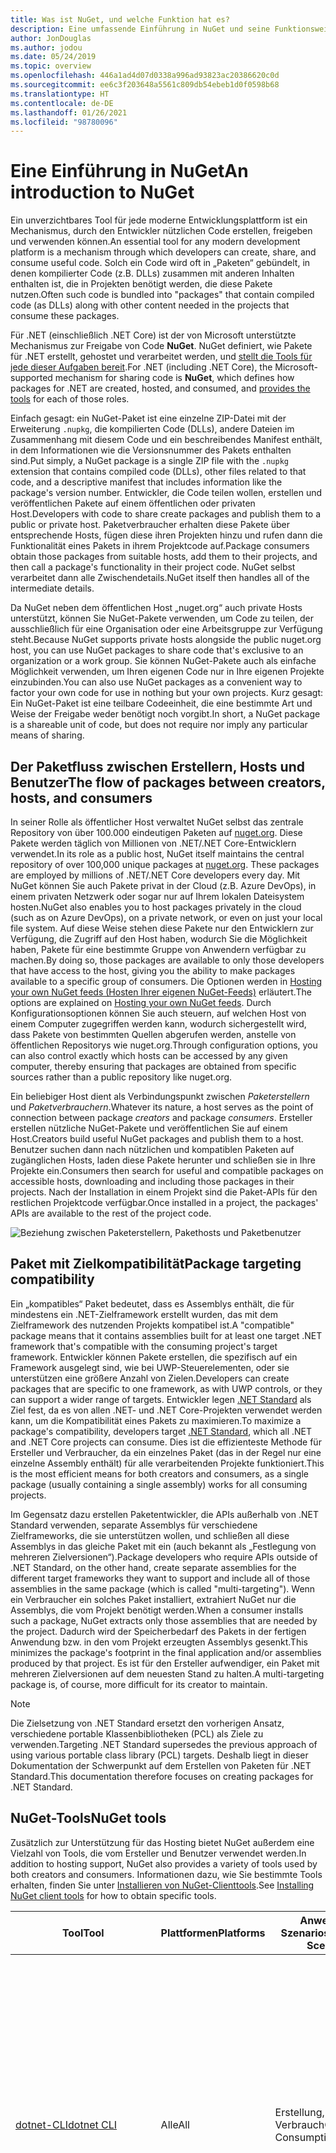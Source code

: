 ```yaml
---
title: Was ist NuGet, und welche Funktion hat es?
description: Eine umfassende Einführung in NuGet und seine Funktionsweise
author: JonDouglas
ms.author: jodou
ms.date: 05/24/2019
ms.topic: overview
ms.openlocfilehash: 446a1ad4d07d0338a996ad93823ac20386620c0d
ms.sourcegitcommit: ee6c3f203648a5561c809db54ebeb1d0f0598b68
ms.translationtype: HT
ms.contentlocale: de-DE
ms.lasthandoff: 01/26/2021
ms.locfileid: "98780096"
---
```

# <a name="an-introduction-to-nuget"></a><span data-ttu-id="8a119-103">Eine Einführung in NuGet</span><span class="sxs-lookup"><span data-stu-id="8a119-103">An introduction to NuGet</span></span>

<span data-ttu-id="8a119-104">Ein unverzichtbares Tool für jede moderne Entwicklungsplattform ist ein Mechanismus, durch den Entwickler nützlichen Code erstellen, freigeben und verwenden können.</span><span class="sxs-lookup"><span data-stu-id="8a119-104">An essential tool for any modern development platform is a mechanism through which developers can create, share, and consume useful code.</span></span> <span data-ttu-id="8a119-105">Solch ein Code wird oft in „Paketen“ gebündelt, in denen kompilierter Code (z.B. DLLs) zusammen mit anderen Inhalten enthalten ist, die in Projekten benötigt werden, die diese Pakete nutzen.</span><span class="sxs-lookup"><span data-stu-id="8a119-105">Often such code is bundled into "packages" that contain compiled code (as DLLs) along with other content needed in the projects that consume these packages.</span></span>

<span data-ttu-id="8a119-106">Für .NET (einschließlich .NET Core) ist der von Microsoft unterstützte Mechanismus zur Freigabe von Code **NuGet**. NuGet definiert, wie Pakete für .NET erstellt, gehostet und verarbeitet werden, und [stellt die Tools für jede dieser Aufgaben bereit](install-nuget-client-tools.md).</span><span class="sxs-lookup"><span data-stu-id="8a119-106">For .NET (including .NET Core), the Microsoft-supported mechanism for sharing code is **NuGet**, which defines how packages for .NET are created, hosted, and consumed, and [provides the tools](install-nuget-client-tools.md) for each of those roles.</span></span>

<span data-ttu-id="8a119-107">Einfach gesagt: ein NuGet-Paket ist eine einzelne ZIP-Datei mit der Erweiterung `.nupkg`, die kompilierten Code (DLLs), andere Dateien im Zusammenhang mit diesem Code und ein beschreibendes Manifest enthält, in dem Informationen wie die Versionsnummer des Pakets enthalten sind.</span><span class="sxs-lookup"><span data-stu-id="8a119-107">Put simply, a NuGet package is a single ZIP file with the `.nupkg` extension that contains compiled code (DLLs), other files related to that code, and a descriptive manifest that includes information like the package's version number.</span></span> <span data-ttu-id="8a119-108">Entwickler, die Code teilen wollen, erstellen und veröffentlichen Pakete auf einem öffentlichen oder privaten Host.</span><span class="sxs-lookup"><span data-stu-id="8a119-108">Developers with code to share create packages and publish them to a public or private host.</span></span> <span data-ttu-id="8a119-109">Paketverbraucher erhalten diese Pakete über entsprechende Hosts, fügen diese ihren Projekten hinzu und rufen dann die Funktionalität eines Pakets in ihrem Projektcode auf.</span><span class="sxs-lookup"><span data-stu-id="8a119-109">Package consumers obtain those packages from suitable hosts, add them to their projects, and then call a package's functionality in their project code.</span></span> <span data-ttu-id="8a119-110">NuGet selbst verarbeitet dann alle Zwischendetails.</span><span class="sxs-lookup"><span data-stu-id="8a119-110">NuGet itself then handles all of the intermediate details.</span></span>

<span data-ttu-id="8a119-111">Da NuGet neben dem öffentlichen Host „nuget.org“ auch private Hosts unterstützt, können Sie NuGet-Pakete verwenden, um Code zu teilen, der ausschließlich für eine Organisation oder eine Arbeitsgruppe zur Verfügung steht.</span><span class="sxs-lookup"><span data-stu-id="8a119-111">Because NuGet supports private hosts alongside the public nuget.org host, you can use NuGet packages to share code that's exclusive to an organization or a work group.</span></span> <span data-ttu-id="8a119-112">Sie können NuGet-Pakete auch als einfache Möglichkeit verwenden, um Ihren eigenen Code nur in Ihre eigenen Projekte einzubinden.</span><span class="sxs-lookup"><span data-stu-id="8a119-112">You can also use NuGet packages as a convenient way to factor your own code for use in nothing but your own projects.</span></span> <span data-ttu-id="8a119-113">Kurz gesagt: Ein NuGet-Paket ist eine teilbare Codeeinheit, die eine bestimmte Art und Weise der Freigabe weder benötigt noch vorgibt.</span><span class="sxs-lookup"><span data-stu-id="8a119-113">In short, a NuGet package is a shareable unit of code, but does not require nor imply any particular means of sharing.</span></span>

## <a name="the-flow-of-packages-between-creators-hosts-and-consumers"></a><span data-ttu-id="8a119-114">Der Paketfluss zwischen Erstellern, Hosts und Benutzer</span><span class="sxs-lookup"><span data-stu-id="8a119-114">The flow of packages between creators, hosts, and consumers</span></span>

<span data-ttu-id="8a119-115">In seiner Rolle als öffentlicher Host verwaltet NuGet selbst das zentrale Repository von über 100.000 eindeutigen Paketen auf [nuget.org](https://www.nuget.org). Diese Pakete werden täglich von Millionen von .NET/.NET Core-Entwicklern verwendet.</span><span class="sxs-lookup"><span data-stu-id="8a119-115">In its role as a public host, NuGet itself maintains the central repository of over 100,000 unique packages at [nuget.org](https://www.nuget.org). These packages are employed by millions of .NET/.NET Core developers every day.</span></span> <span data-ttu-id="8a119-116">Mit NuGet können Sie auch Pakete privat in der Cloud (z.B. Azure DevOps), in einem privaten Netzwerk oder sogar nur auf Ihrem lokalen Dateisystem hosten.</span><span class="sxs-lookup"><span data-stu-id="8a119-116">NuGet also enables you to host packages privately in the cloud (such as on Azure DevOps), on a private network, or even on just your local file system.</span></span> <span data-ttu-id="8a119-117">Auf diese Weise stehen diese Pakete nur den Entwicklern zur Verfügung, die Zugriff auf den Host haben, wodurch Sie die Möglichkeit haben, Pakete für eine bestimmte Gruppe von Anwendern verfügbar zu machen.</span><span class="sxs-lookup"><span data-stu-id="8a119-117">By doing so, those packages are available to only those developers that have access to the host, giving you the ability to make packages available to a specific group of consumers.</span></span> <span data-ttu-id="8a119-118">Die Optionen werden in [Hosting your own NuGet feeds (Hosten Ihrer eigenen NuGet-Feeds)](hosting-packages/overview.md) erläutert.</span><span class="sxs-lookup"><span data-stu-id="8a119-118">The options are explained on [Hosting your own NuGet feeds](hosting-packages/overview.md).</span></span> <span data-ttu-id="8a119-119">Durch Konfigurationsoptionen können Sie auch steuern, auf welchen Host von einem Computer zugegriffen werden kann, wodurch sichergestellt wird, dass Pakete von bestimmten Quellen abgerufen werden, anstelle von öffentlichen Repositorys wie nuget.org.</span><span class="sxs-lookup"><span data-stu-id="8a119-119">Through configuration options, you can also control exactly which hosts can be accessed by any given computer, thereby ensuring that packages are obtained from specific sources rather than a public repository like nuget.org.</span></span>

<span data-ttu-id="8a119-120">Ein beliebiger Host dient als Verbindungspunkt zwischen *Paketerstellern* und *Paketverbrauchern*.</span><span class="sxs-lookup"><span data-stu-id="8a119-120">Whatever its nature, a host serves as the point of connection between package *creators* and package *consumers*.</span></span> <span data-ttu-id="8a119-121">Ersteller erstellen nützliche NuGet-Pakete und veröffentlichen Sie auf einem Host.</span><span class="sxs-lookup"><span data-stu-id="8a119-121">Creators build useful NuGet packages and publish them to a host.</span></span> <span data-ttu-id="8a119-122">Benutzer suchen dann nach nützlichen und kompatiblen Paketen auf zugänglichen Hosts, laden diese Pakete herunter und schließen sie in Ihre Projekte ein.</span><span class="sxs-lookup"><span data-stu-id="8a119-122">Consumers then search for useful and compatible packages on accessible hosts, downloading and including those packages in their projects.</span></span> <span data-ttu-id="8a119-123">Nach der Installation in einem Projekt sind die Paket-APIs für den restlichen Projektcode verfügbar.</span><span class="sxs-lookup"><span data-stu-id="8a119-123">Once installed in a project, the packages' APIs are available to the rest of the project code.</span></span>

![Beziehung zwischen Paketerstellern, Pakethosts und Paketbenutzer](media/nuget-roles.png)

## <a name="package-targeting-compatibility"></a><span data-ttu-id="8a119-125">Paket mit Zielkompatibilität</span><span class="sxs-lookup"><span data-stu-id="8a119-125">Package targeting compatibility</span></span>

<span data-ttu-id="8a119-126">Ein „kompatibles“ Paket bedeutet, dass es Assemblys enthält, die für mindestens ein .NET-Zielframework erstellt wurden, das mit dem Zielframework des nutzenden Projekts kompatibel ist.</span><span class="sxs-lookup"><span data-stu-id="8a119-126">A "compatible" package means that it contains assemblies built for at least one target .NET framework that's compatible with the consuming project's target framework.</span></span> <span data-ttu-id="8a119-127">Entwickler können Pakete erstellen, die spezifisch auf ein Framework ausgelegt sind, wie bei UWP-Steuerelementen, oder sie unterstützen eine größere Anzahl von Zielen.</span><span class="sxs-lookup"><span data-stu-id="8a119-127">Developers can create packages that are specific to one framework, as with UWP controls, or they can support a wider range of targets.</span></span> <span data-ttu-id="8a119-128">Entwickler legen [.NET Standard](/dotnet/standard/net-standard) als Ziel fest, da es von allen .NET- und .NET Core-Projekten verwendet werden kann, um die Kompatibilität eines Pakets zu maximieren.</span><span class="sxs-lookup"><span data-stu-id="8a119-128">To maximize a package's compatibility, developers target [.NET Standard](/dotnet/standard/net-standard), which all .NET and .NET Core projects can consume.</span></span> <span data-ttu-id="8a119-129">Dies ist die effizienteste Methode für Ersteller und Verbraucher, da ein einzelnes Paket (das in der Regel nur eine einzelne Assembly enthält) für alle verarbeitenden Projekte funktioniert.</span><span class="sxs-lookup"><span data-stu-id="8a119-129">This is the most efficient means for both creators and consumers, as a single package (usually containing a single assembly) works for all consuming projects.</span></span>

<span data-ttu-id="8a119-130">Im Gegensatz dazu erstellen Paketentwickler, die APIs außerhalb von .NET Standard verwenden, separate Assemblys für verschiedene Zielframeworks, die sie unterstützen wollen, und schließen all diese Assemblys in das gleiche Paket mit ein (auch bekannt als „Festlegung von mehreren Zielversionen“).</span><span class="sxs-lookup"><span data-stu-id="8a119-130">Package developers who require APIs outside of .NET Standard, on the other hand, create separate assemblies for the different target frameworks they want to support and include all of those assemblies in the same package (which is called "multi-targeting").</span></span> <span data-ttu-id="8a119-131">Wenn ein Verbraucher ein solches Paket installiert, extrahiert NuGet nur die Assemblys, die vom Projekt benötigt werden.</span><span class="sxs-lookup"><span data-stu-id="8a119-131">When a consumer installs such a package, NuGet extracts only those assemblies that are needed by the project.</span></span> <span data-ttu-id="8a119-132">Dadurch wird der Speicherbedarf des Pakets in der fertigen Anwendung bzw. in den vom Projekt erzeugten Assemblys gesenkt.</span><span class="sxs-lookup"><span data-stu-id="8a119-132">This minimizes the package's footprint in the final application and/or assemblies produced by that project.</span></span> <span data-ttu-id="8a119-133">Es ist für den Ersteller aufwendiger, ein Paket mit mehreren Zielversionen auf dem neuesten Stand zu halten.</span><span class="sxs-lookup"><span data-stu-id="8a119-133">A multi-targeting package is, of course, more difficult for its creator to maintain.</span></span>

> [!Note]
> <span data-ttu-id="8a119-134">Die Zielsetzung von .NET Standard ersetzt den vorherigen Ansatz, verschiedene portable Klassenbibliotheken (PCL) als Ziele zu verwenden.</span><span class="sxs-lookup"><span data-stu-id="8a119-134">Targeting .NET Standard supersedes the previous approach of using various portable class library (PCL) targets.</span></span> <span data-ttu-id="8a119-135">Deshalb liegt in dieser Dokumentation der Schwerpunkt auf dem Erstellen von Paketen für .NET Standard.</span><span class="sxs-lookup"><span data-stu-id="8a119-135">This documentation therefore focuses on creating packages for .NET Standard.</span></span>

## <a name="nuget-tools"></a><span data-ttu-id="8a119-136">NuGet-Tools</span><span class="sxs-lookup"><span data-stu-id="8a119-136">NuGet tools</span></span>

<span data-ttu-id="8a119-137">Zusätzlich zur Unterstützung für das Hosting bietet NuGet außerdem eine Vielzahl von Tools, die vom Ersteller und Benutzer verwendet werden.</span><span class="sxs-lookup"><span data-stu-id="8a119-137">In addition to hosting support, NuGet also provides a variety of tools used by both creators and consumers.</span></span> <span data-ttu-id="8a119-138">Informationen dazu, wie Sie bestimmte Tools erhalten, finden Sie unter [Installieren von NuGet-Clienttools](install-nuget-client-tools.md).</span><span class="sxs-lookup"><span data-stu-id="8a119-138">See [Installing NuGet client tools](install-nuget-client-tools.md) for how to obtain specific tools.</span></span>

| <span data-ttu-id="8a119-139">Tool</span><span class="sxs-lookup"><span data-stu-id="8a119-139">Tool</span></span> | <span data-ttu-id="8a119-140">Plattformen</span><span class="sxs-lookup"><span data-stu-id="8a119-140">Platforms</span></span> | <span data-ttu-id="8a119-141">Anwendbare Szenarios</span><span class="sxs-lookup"><span data-stu-id="8a119-141">Applicable Scenarios</span></span> | <span data-ttu-id="8a119-142">Beschreibung</span><span class="sxs-lookup"><span data-stu-id="8a119-142">Description</span></span> |
| --- | --- | --- | --- |
| [<span data-ttu-id="8a119-143">dotnet-CLI</span><span class="sxs-lookup"><span data-stu-id="8a119-143">dotnet CLI</span></span>](consume-packages/install-use-packages-dotnet-cli.md) | <span data-ttu-id="8a119-144">Alle</span><span class="sxs-lookup"><span data-stu-id="8a119-144">All</span></span> | <span data-ttu-id="8a119-145">Erstellung, Verbrauch</span><span class="sxs-lookup"><span data-stu-id="8a119-145">Creation, Consumption</span></span> | <span data-ttu-id="8a119-146">CLI-Tool für .NET Core- und .NET Standard-Bibliotheken und für Projekte im SDK-Stil für .NET Framework (Informationen finden Sie unter [SDK-Attribut](/dotnet/core/tools/csproj#additions)).</span><span class="sxs-lookup"><span data-stu-id="8a119-146">CLI tool for .NET Core and .NET Standard libraries, and for SDK-style projects that target .NET Framework (see [SDK attribute](/dotnet/core/tools/csproj#additions)).</span></span> <span data-ttu-id="8a119-147">Stellt bestimmte NuGet-CLI-Funktionen direkt in der .NET Core-Toolkette bereit.</span><span class="sxs-lookup"><span data-stu-id="8a119-147">Provides certain NuGet CLI capabilities directly within the .NET Core tool chain.</span></span> <span data-ttu-id="8a119-148">Ähnlich wie `nuget.exe`-CLI interagiert die dotnet-CLI nicht mit Visual Studio-Projekten.</span><span class="sxs-lookup"><span data-stu-id="8a119-148">As with the `nuget.exe` CLI, the dotnet CLI does not interact with Visual Studio projects.</span></span> |
| [<span data-ttu-id="8a119-149">nuget.exe-CLI</span><span class="sxs-lookup"><span data-stu-id="8a119-149">nuget.exe CLI</span></span>](consume-packages/install-use-packages-nuget-cli.md) | <span data-ttu-id="8a119-150">Alle</span><span class="sxs-lookup"><span data-stu-id="8a119-150">All</span></span> | <span data-ttu-id="8a119-151">Erstellung, Verbrauch</span><span class="sxs-lookup"><span data-stu-id="8a119-151">Creation, Consumption</span></span> | <span data-ttu-id="8a119-152">CLI-Tool für .NET Framework-Bibliotheken und Nicht-SDK-Projekte, die auf .NET Standard-Bibliotheken abzielen.</span><span class="sxs-lookup"><span data-stu-id="8a119-152">CLI tool for .NET Framework libraries and non-SDK-style projects that target .NET Standard libraries.</span></span> <span data-ttu-id="8a119-153">Bietet alle NuGet-Funktionen, mit einigen Befehlen, die speziell für Paketersteller bestimmt sind, anderen Befehlen, die nur für Benutzer, und wieder anderen, die für beide bestimmt sind.</span><span class="sxs-lookup"><span data-stu-id="8a119-153">Provides all NuGet capabilities, with some commands applying specifically to package creators, some applying only to consumers, and others applying to both.</span></span> <span data-ttu-id="8a119-154">Beispielsweise verwenden Paketersteller den Befehl `nuget pack` zum Erstellen eines Pakets aus verschiedenen Assemblys und zugehörigen Dateien, Paketverbraucher verwenden `nuget install`, um Pakete in einen Projektordner einzubinden, und alle verwenden `nuget config`, um NuGet-Konfigurationsvariablen festzulegen.</span><span class="sxs-lookup"><span data-stu-id="8a119-154">For example, package creators use the `nuget pack` command to create a package from various assemblies and related files, package consumers use `nuget install` to include packages in a project folder, and everyone uses `nuget config` to set NuGet configuration variables.</span></span> <span data-ttu-id="8a119-155">Als ein plattformunabhängiges Tool interagiert die NuGet-CLI nicht mit Visual Studio-Projekten.</span><span class="sxs-lookup"><span data-stu-id="8a119-155">As a platform-agnostic tool, the NuGet CLI does not interact with Visual Studio projects.</span></span> |
| [<span data-ttu-id="8a119-156">Paket-Manager-Konsole</span><span class="sxs-lookup"><span data-stu-id="8a119-156">Package Manager Console</span></span>](consume-packages/install-use-packages-powershell.md) | <span data-ttu-id="8a119-157">Visual Studio unter Windows</span><span class="sxs-lookup"><span data-stu-id="8a119-157">Visual Studio on Windows</span></span> | <span data-ttu-id="8a119-158">Verbrauch</span><span class="sxs-lookup"><span data-stu-id="8a119-158">Consumption</span></span> | <span data-ttu-id="8a119-159">Stellt [PowerShell-Befehle](reference/Powershell-Reference.md) zum Installieren und Verwalten von Paketen in Visual Studio-Projekten bereit.</span><span class="sxs-lookup"><span data-stu-id="8a119-159">Provides [PowerShell commands](reference/Powershell-Reference.md) for installing and managing packages in Visual Studio projects.</span></span> |
| [<span data-ttu-id="8a119-160">Benutzeroberfläche des Paket-Managers</span><span class="sxs-lookup"><span data-stu-id="8a119-160">Package Manager UI</span></span>](consume-packages/install-use-packages-visual-studio.md) | <span data-ttu-id="8a119-161">Visual Studio unter Windows</span><span class="sxs-lookup"><span data-stu-id="8a119-161">Visual Studio on Windows</span></span> | <span data-ttu-id="8a119-162">Verbrauch</span><span class="sxs-lookup"><span data-stu-id="8a119-162">Consumption</span></span> | <span data-ttu-id="8a119-163">Stellt eine einfache zu bedienende Benutzeroberfläche zum Installieren und Verwalten von Paketen in Visual Studio-Projekten bereit.</span><span class="sxs-lookup"><span data-stu-id="8a119-163">Provides an easy-to-use UI for installing and managing packages in Visual Studio projects.</span></span> |
| [<span data-ttu-id="8a119-164">Manage NuGet UI (Verwalten der NuGet-Benutzeroberfläche)</span><span class="sxs-lookup"><span data-stu-id="8a119-164">Manage NuGet UI</span></span>](/visualstudio/mac/nuget-walkthrough) | <span data-ttu-id="8a119-165">Visual Studio für Mac</span><span class="sxs-lookup"><span data-stu-id="8a119-165">Visual Studio for Mac</span></span> | <span data-ttu-id="8a119-166">Verbrauch</span><span class="sxs-lookup"><span data-stu-id="8a119-166">Consumption</span></span> | <span data-ttu-id="8a119-167">Stellt eine einfache zu bedienende Benutzeroberfläche zum Installieren und Verwalten von Paketen in Projekten von Visual Studio für Mac bereit.</span><span class="sxs-lookup"><span data-stu-id="8a119-167">Provide an easy-to-use UI for installing and managing packages in Visual Studio for Mac projects.</span></span> |
| [<span data-ttu-id="8a119-168">MSBuild</span><span class="sxs-lookup"><span data-stu-id="8a119-168">MSBuild</span></span>](reference/msbuild-targets.md) | <span data-ttu-id="8a119-169">Windows</span><span class="sxs-lookup"><span data-stu-id="8a119-169">Windows</span></span> | <span data-ttu-id="8a119-170">Erstellung, Verbrauch</span><span class="sxs-lookup"><span data-stu-id="8a119-170">Creation, Consumption</span></span> | <span data-ttu-id="8a119-171">Bietet die Möglichkeit zum Erstellen und Wiederherstellen von Paketen, die in einem Projekt direkt über die MSBuild-Toolkette verwendet werden.</span><span class="sxs-lookup"><span data-stu-id="8a119-171">Provides the ability to create packages and restore packages used in a project directly through the MSBuild tool chain.</span></span> |

<span data-ttu-id="8a119-172">Wie Sie sehen können, sind die NuGet-Tools, mit denen Sie arbeiten, stark davon abhängig, ob Sie Pakete erstellen, verwenden oder veröffentlichen und mit welcher Plattform Sie arbeiten.</span><span class="sxs-lookup"><span data-stu-id="8a119-172">As you can see, the NuGet tools you work with depend greatly on whether you're creating, consuming, or publishing packages, and the platform on which you're working.</span></span> <span data-ttu-id="8a119-173">Paketersteller sind in der Regel auch Benutzer, da sie auf Funktionalität aufbauen, die in anderen NuGet-Paketen vorhanden ist.</span><span class="sxs-lookup"><span data-stu-id="8a119-173">Package creators are typically also consumers, as they build on top of functionality that exists in other NuGet packages.</span></span> <span data-ttu-id="8a119-174">Und diese Pakete können natürlich wiederum von anderen abhängen.</span><span class="sxs-lookup"><span data-stu-id="8a119-174">And those packages, of course, may in turn depend on still others.</span></span>

<span data-ttu-id="8a119-175">Weitere Informationen finden Sie unter den Artikeln [Workflow für die Paketerstellung](create-packages/Overview-and-Workflow.md) und [Workflow für die Nutzung von Paketen](consume-packages/Overview-and-Workflow.md).</span><span class="sxs-lookup"><span data-stu-id="8a119-175">For more information, start with the [Package creation workflow](create-packages/Overview-and-Workflow.md) and [Package consumption workflow](consume-packages/Overview-and-Workflow.md) articles.</span></span>

## <a name="managing-dependencies"></a><span data-ttu-id="8a119-176">Verwalten von Abhängigkeiten</span><span class="sxs-lookup"><span data-stu-id="8a119-176">Managing dependencies</span></span>

<span data-ttu-id="8a119-177">Die Fähigkeit, einfach auf der Arbeit anderer aufbauen zu können, ist eines der stärksten Features eines Paketverwaltungssystems.</span><span class="sxs-lookup"><span data-stu-id="8a119-177">The ability to easily build on the work of others is one of most powerful features of a package management system.</span></span> <span data-ttu-id="8a119-178">Dementsprechend ist eine der wichtigsten Aufgaben von NuGet das Verwalten der Abhängigkeitsstruktur bzw. des „Diagramms“ für ein Projekt.</span><span class="sxs-lookup"><span data-stu-id="8a119-178">Accordingly, much of what NuGet does is managing that dependency tree or "graph" on behalf of a project.</span></span> <span data-ttu-id="8a119-179">Einfach ausgedrückt müssen Sie sich nur mit jenen Paketen selbst befassen, die Sie direkt in einem Projekt verwenden.</span><span class="sxs-lookup"><span data-stu-id="8a119-179">Simply said, you need only concern yourself with those packages that you're directly using in a project.</span></span> <span data-ttu-id="8a119-180">Wenn irgendeines dieser Pakete selbst andere Pakete verwendet (die wiederum weitere Pakete verwenden können), übernimmt NuGet alle der früheren Abhängigkeiten.</span><span class="sxs-lookup"><span data-stu-id="8a119-180">If any of those packages themselves consume other packages (which can, in turn, consume still others), NuGet takes care of all those down-level dependencies.</span></span>

<span data-ttu-id="8a119-181">Die folgende Abbildung zeigt ein Projekt, das von fünf Paketen abhängig ist, die wiederum von einer Reihe anderer abhängen.</span><span class="sxs-lookup"><span data-stu-id="8a119-181">The following image shows a project that depends on five packages, which in turn depend on a number of others.</span></span>

![Ein Beispiel für ein NuGet-Abhängigkeitsdiagramm für ein .NET-Projekt](media/dependency-graph.png)

<span data-ttu-id="8a119-183">Beachten Sie, dass einige Pakete mehrmals im Abhängigkeitsdiagramm angezeigt werden.</span><span class="sxs-lookup"><span data-stu-id="8a119-183">Notice that some packages appear multiple times in the dependency graph.</span></span> <span data-ttu-id="8a119-184">Beispielsweise gibt es drei verschiedene Benutzer des Pakets B, und jeder Benutzer könnte auch eine andere Version für das Paket (nicht gezeigt) angeben.</span><span class="sxs-lookup"><span data-stu-id="8a119-184">For example, there are three different consumers of package B, and each consumer might also specify a different version for that package (not shown).</span></span> <span data-ttu-id="8a119-185">Dieser Fall tritt häufig auf, insbesondere bei häufig verwendeten Paketen.</span><span class="sxs-lookup"><span data-stu-id="8a119-185">This is a common occurrence, especially for widely-used packages.</span></span> <span data-ttu-id="8a119-186">NuGet übernimmt alle schwierigen Aufgaben, um genau zu bestimmen, welche Version des Pakets B alle Benutzer zufriedenstellt.</span><span class="sxs-lookup"><span data-stu-id="8a119-186">NuGet fortunately does all the hard work to determine exactly which version of package B satisfies all consumers.</span></span> <span data-ttu-id="8a119-187">NuGet führt dies dann für alle anderen Pakete durch, unabhängig davon, wie ausführlich das Abhängigkeitsdiagramm wird.</span><span class="sxs-lookup"><span data-stu-id="8a119-187">NuGet then does the same for all other packages, no matter how deep the dependency graph.</span></span>

<span data-ttu-id="8a119-188">Weitere Details wie NuGet diesen Dienst ausführt finden Sie unter [Dependency resolution (Abhängigkeitsauflösung)](concepts/dependency-resolution.md).</span><span class="sxs-lookup"><span data-stu-id="8a119-188">For more details on how NuGet performs this service, see [Dependency resolution](concepts/dependency-resolution.md).</span></span>

## <a name="tracking-references-and-restoring-packages"></a><span data-ttu-id="8a119-189">Nachverfolgungsverweise und Wiederherstellen von Paketen</span><span class="sxs-lookup"><span data-stu-id="8a119-189">Tracking references and restoring packages</span></span>

<span data-ttu-id="8a119-190">Da Projekte zwischen Entwicklercomputern, Repositorys für die Quellcodeverwaltung, Buildservern usw. problemlos verschoben werden können, ist es höchst unpraktisch, dass binäre Assemblys von NuGet-Paketen direkt an ein Projekt gebunden bleiben.</span><span class="sxs-lookup"><span data-stu-id="8a119-190">Because projects can easily move between developer computers, source control repositories, build servers, and so forth, it's highly impractical to keep the binary assemblies of NuGet packages directly bound to a project.</span></span> <span data-ttu-id="8a119-191">Wäre das der Fall, wäre jede Kopie des Projekts unnötigerweise vergrößert (und deshalb eine Verschwendung von Speicherplatz in Repositorys zur Quellcodeverwaltung).</span><span class="sxs-lookup"><span data-stu-id="8a119-191">Doing so would make each copy of the project unnecessarily bloated (and thereby waste space in source control repositories).</span></span> <span data-ttu-id="8a119-192">Es wäre auch schwer, Binärdateien von Paketen auf neuere Versionen zu aktualisieren, da Updates auf alle Kopien des Projekts angewendet werden müssten.</span><span class="sxs-lookup"><span data-stu-id="8a119-192">It would also make it very difficult to update package binaries to newer versions as updates would have to be applied across all copies of the project.</span></span>

<span data-ttu-id="8a119-193">Stattdessen verwaltet NuGet eine einfach Verweisliste der Pakete von denen ein Projekt abhängig ist, einschließlich der Abhängigkeiten der obersten und untersten Ebenen.</span><span class="sxs-lookup"><span data-stu-id="8a119-193">NuGet instead maintains a simple reference list of the packages upon which a project depends, including both top-level and down-level dependencies.</span></span> <span data-ttu-id="8a119-194">D.h. wenn Sie ein Paket in ein Projekt von einem Host aus installieren, zeichnet NuGet die Paket-ID und Versionsnummer in der Verweisliste auf.</span><span class="sxs-lookup"><span data-stu-id="8a119-194">That is, whenever you install a package from some host into a project, NuGet records the package identifier and version number in the reference list.</span></span> <span data-ttu-id="8a119-195">(Wenn ein Paket deinstalliert wird, wird dieses natürlich aus der Liste entfernt.) NuGet bietet dann eine Möglichkeit, auf Anfrage alle Pakete, auf die verwiesen wird, wiederherzustellen, wie im Artikel [Wiederherstellen von Paketen](consume-packages/package-restore.md) beschrieben wird.</span><span class="sxs-lookup"><span data-stu-id="8a119-195">(Uninstalling a package, of course, removes it from the list.) NuGet then provides a means to restore all referenced packages upon request, as described on [Package restore](consume-packages/package-restore.md).</span></span>

![Eine NuGet-Verweisliste wird bei Paketinstallation erstellt und kann zum Wiederherstellen von Paketen an einem anderen Ort verwendet werden.](media/nuget-restore.png)

<span data-ttu-id="8a119-197">Mit der Verweisliste kann NuGet anschließend alle Pakete zu einem späteren Zeitpunkt neu installieren &mdash; also *wiederherstellen*&mdash; die von öffentlichen und bzw. oder privaten Hosts stammen.</span><span class="sxs-lookup"><span data-stu-id="8a119-197">With only the reference list, NuGet can then reinstall&mdash;that is, *restore*&mdash;all of those packages from public and/or private hosts at any later time.</span></span> <span data-ttu-id="8a119-198">Wenn Sie ein Projekt auf die Quellcodeverwaltung committen oder auf andere Weise freigeben, muss nur die Verweisliste enthalten sein. Es müssen keine Paketbinärdateien eingeschlossen werden (Näheres finden Sie unter [Pakete und Quellcodeverwaltung](consume-packages/packages-and-source-control.md)).</span><span class="sxs-lookup"><span data-stu-id="8a119-198">When committing a project to source control, or sharing it in some other way, you include only the reference list and exclude any package binaries (see [Packages and source control](consume-packages/packages-and-source-control.md).)</span></span>

<span data-ttu-id="8a119-199">Der Computer, der ein Projekt, z.B. einen Buildserver, erhält, der eine Kopie des Projekts als Teil eines automatisierten Bereitstellungssystems empfängt, fordert NuGet einfach auf, Abhängigkeiten wiederherzustellen, wenn sie benötigt werden.</span><span class="sxs-lookup"><span data-stu-id="8a119-199">The computer that receives a project, such as a build server obtaining a copy of the project as part of an automated deployment system, simply asks NuGet to restore dependencies whenever they're needed.</span></span> <span data-ttu-id="8a119-200">Buildsysteme, wie Azure DevOps, stellen „NuGet restore“-Schritte für exakt diesen Zweck bereit.</span><span class="sxs-lookup"><span data-stu-id="8a119-200">Build systems like Azure DevOps provide "NuGet restore" steps for this exact purpose.</span></span> <span data-ttu-id="8a119-201">Auf ähnliche Weise können Entwickler einen Befehl wie `nuget restore` (NuGet-CLI), `dotnet restore` (dotnet-CLI) oder `Install-Package` (Paket-Manager-Konsole) aufrufen, wenn sie eine Kopie eines Projekts erhalten (z.B. beim Kopieren eines Repositorys), um alle benötigten Pakete zu erhalten.</span><span class="sxs-lookup"><span data-stu-id="8a119-201">Similarly, when developers obtain a copy of a project (as when cloning a repository), they can invoke command like `nuget restore` (NuGet CLI), `dotnet restore` (dotnet CLI), or `Install-Package` (Package Manager Console) to obtain all the necessary packages.</span></span> <span data-ttu-id="8a119-202">Visual Studio seinerseits stellt Pakete beim Erstellen eines Projekts automatisch wieder her (vorausgesetzt, die automatische Wiederherstellung ist aktiviert, wie unter [Paketwiederherstellung](consume-packages/package-restore.md) beschrieben).</span><span class="sxs-lookup"><span data-stu-id="8a119-202">Visual Studio, for its part, automatically restores packages when building a project (provided that automatic restore is enabled, as described on [Package restore](consume-packages/package-restore.md)).</span></span>

<span data-ttu-id="8a119-203">Die primäre Rolle von NuGet bei Entwicklern liegt dann klar im Verwalten der Verweisliste für Ihr Projekt und im Bereitstellen der Möglichkeiten, um diese referenzierten Pakete effizient wiederherzustellen (und zu aktualisieren).</span><span class="sxs-lookup"><span data-stu-id="8a119-203">Clearly, then, NuGet's primary role where developers are concerned is maintaining that reference list on behalf of your project and providing the means to efficiently restore (and update) those referenced packages.</span></span> <span data-ttu-id="8a119-204">Die Liste wird in einem von zwei *Paketverwaltungsformaten* verwaltet:</span><span class="sxs-lookup"><span data-stu-id="8a119-204">This list is maintained in one of two *package management formats*, as they're called:</span></span>

- <span data-ttu-id="8a119-205">[PackageReference](consume-packages/package-references-in-project-files.md) (bzw. „Packen von Verweisen in Projektdateien“) | *(NuGet 4.0 und höher)* verwaltet eine Liste der Abhängigkeiten der obersten Ebene eines Projekts direkt in der Projektdatei, damit keine separate Datei benötigt wird.</span><span class="sxs-lookup"><span data-stu-id="8a119-205">[PackageReference](consume-packages/package-references-in-project-files.md) (or "package references in project files") | *(NuGet 4.0+)* Maintains a list of a project's top-level dependencies directly within the project file, so no separate file is needed.</span></span> <span data-ttu-id="8a119-206">Eine zugehörige Datei, `obj/project.assets.json`, wird dynamisch generiert, um das gesamte Abhängigkeitsdiagramm der von einem Projekt verwendeten Pakete zusammen mit allen untergeordneten Abhängigkeiten zu verwalten.</span><span class="sxs-lookup"><span data-stu-id="8a119-206">An associated file, `obj/project.assets.json`, is dynamically generated to manage the overall dependency graph of the packages that a project uses along with all down-level dependencies.</span></span> <span data-ttu-id="8a119-207">PackageReference wird immer von .NET Core-Projekten verwendet.</span><span class="sxs-lookup"><span data-stu-id="8a119-207">PackageReference is always used by .NET Core projects.</span></span>

- <span data-ttu-id="8a119-208">[`packages.config`](reference/packages-config.md): *(NuGet 1.0 und höher)* Eine XML-Datei, die eine flache Liste aller Abhängigkeiten im Projekt, einschließlich der Abhängigkeiten von anderen installierten Paketen, verwaltet.</span><span class="sxs-lookup"><span data-stu-id="8a119-208">[`packages.config`](reference/packages-config.md): *(NuGet 1.0+)* An XML file that maintains a flat list of all dependencies in the project, including the dependencies of other installed packages.</span></span> <span data-ttu-id="8a119-209">Installierte oder wiederhergestellte Pakete werden in einem `packages`-Ordner gespeichert.</span><span class="sxs-lookup"><span data-stu-id="8a119-209">Installed or restored packages are stored in a `packages` folder.</span></span>

<span data-ttu-id="8a119-210">Welches Paketverwaltungsformat in einen Projekt verwendet wird, hängt vom Projekttyp und der verfügbaren Version von NuGet (und bzw. oder Visual Studio) ab.</span><span class="sxs-lookup"><span data-stu-id="8a119-210">Which package management format is employed in any given project depends on the project type, and the available version of NuGet (and/or Visual Studio).</span></span> <span data-ttu-id="8a119-211">Suchen Sie nach `packages.config` im Projektstamm, nachdem Sie das erste Paket installiert haben, um zu überprüfen, welches Format verwendet wird.</span><span class="sxs-lookup"><span data-stu-id="8a119-211">To check what format is being used, simply look for `packages.config` in the project root after installing your first package.</span></span> <span data-ttu-id="8a119-212">Wenn die Datei nicht angezeigt wird, suchen Sie direkt in der Projektdatei nach einem \<PackageReference\>-Element.</span><span class="sxs-lookup"><span data-stu-id="8a119-212">If you don't have that file, look in the project file directly for a \<PackageReference\> element.</span></span>

<span data-ttu-id="8a119-213">Wenn Sie die Wahl haben, wird die Verwendung von PackageReference empfohlen.</span><span class="sxs-lookup"><span data-stu-id="8a119-213">When you have a choice, we recommend using PackageReference.</span></span> <span data-ttu-id="8a119-214">`packages.config` wird zu Legacyzwecken beibehalten und befindet sich nicht mehr in der aktiven Entwicklung.</span><span class="sxs-lookup"><span data-stu-id="8a119-214">`packages.config` is maintained for legacy purposes and is no longer under active development.</span></span>

> [!Tip]
> <span data-ttu-id="8a119-215">Verschiedene `nuget.exe`-CLI-Befehle, wie `nuget install`, fügen das Paket nicht automatisch zur Verweisliste hinzu.</span><span class="sxs-lookup"><span data-stu-id="8a119-215">Various `nuget.exe` CLI commands, like `nuget install`, do not automatically add the package to the reference list.</span></span> <span data-ttu-id="8a119-216">Die Liste wird bei der Installation eines Pakets mit dem Visual Studio-Paket-Manager (Benutzeroberfläche oder Konsole) und mit der `dotnet.exe`-CLI aktualisiert.</span><span class="sxs-lookup"><span data-stu-id="8a119-216">The list is updated when installing a package with the Visual Studio Package Manager (UI or Console), and with `dotnet.exe` CLI.</span></span>

## <a name="what-else-does-nuget-do"></a><span data-ttu-id="8a119-217">Was macht NuGet außerdem?</span><span class="sxs-lookup"><span data-stu-id="8a119-217">What else does NuGet do?</span></span>

<span data-ttu-id="8a119-218">Bisher haben Sie folgende Eigenschaften von NuGet kennengelernt:</span><span class="sxs-lookup"><span data-stu-id="8a119-218">So far you've learned the following characteristics of NuGet:</span></span>

- <span data-ttu-id="8a119-219">NuGet stellt das zentrale nuget.org-Repository mit Unterstützung von privatem Hosting bereit.</span><span class="sxs-lookup"><span data-stu-id="8a119-219">NuGet provides the central nuget.org repository with support for private hosting.</span></span>
- <span data-ttu-id="8a119-220">NuGet stellt die Tools zur Verfügung, die Entwickler benötigen, um Pakete zu erstellen, zu veröffentlichen und zu nutzen.</span><span class="sxs-lookup"><span data-stu-id="8a119-220">NuGet provides the tools developers need for creating, publishing, and consuming packages.</span></span>
- <span data-ttu-id="8a119-221">Besonders wichtig ist: NuGet verwaltet eine Verweisliste der Pakete, die in einem Projekt verwendet werden und verfügt über die Möglichkeit zum Wiederherstellen und Aktualisieren dieser Pakete aus dieser Liste.</span><span class="sxs-lookup"><span data-stu-id="8a119-221">Most importantly, NuGet maintains a reference list of packages used in a project and the ability to restore and update those packages from that list.</span></span>

<span data-ttu-id="8a119-222">Damit diese Prozesse effizient arbeiten, führt NuGet einige Optimierungen im Hintergrund durch.</span><span class="sxs-lookup"><span data-stu-id="8a119-222">To make these processes work efficiently, NuGet does some behind-the-scenes optimizations.</span></span> <span data-ttu-id="8a119-223">Insbesondere verwaltet NuGet einen Paketcache und einen globalen Paketordner, um die Installation und Neuinstallation zu beschleunigen.</span><span class="sxs-lookup"><span data-stu-id="8a119-223">Most notably, NuGet manages a package cache and a global packages folder to shortcut installation and reinstallation.</span></span> <span data-ttu-id="8a119-224">Der Cache verhindert das Herunterladen eines Pakets, das bereits auf dem Rechner installiert ist.</span><span class="sxs-lookup"><span data-stu-id="8a119-224">The cache avoids downloading a package that's already been installed on the machine.</span></span> <span data-ttu-id="8a119-225">Der globale Paketordner ermöglicht es mehreren Projekten, das gleiche installierte Paket gemeinsam zu nutzen, wodurch insgesamt der Speicherbedarf von NuGet auf dem Computer verringert wird.</span><span class="sxs-lookup"><span data-stu-id="8a119-225">The global packages folder allows multiple projects to share the same installed package, thereby reducing NuGet's overall footprint on the computer.</span></span> <span data-ttu-id="8a119-226">Der Cache und der globale Paketordner sind sehr hilfreich, wenn Sie häufig eine größere Anzahl von Paketen wiederherstellen, wie z.B. auf einem Buildserver.</span><span class="sxs-lookup"><span data-stu-id="8a119-226">The cache and global packages folder are also very helpful when you're frequently restoring a larger number of packages, as on a build server.</span></span> <span data-ttu-id="8a119-227">Weitere Informationen zu diesen Mechanismen finden Sie unter [Verwalten der globalen Paketordner und Cacheordner](consume-packages/managing-the-global-packages-and-cache-folders.md).</span><span class="sxs-lookup"><span data-stu-id="8a119-227">For more details on these mechanisms, see [Managing the global packages and cache folders](consume-packages/managing-the-global-packages-and-cache-folders.md).</span></span>

<span data-ttu-id="8a119-228">Innerhalb eines individuellen Projekts verwaltet NuGet den gesamten Abhängigkeitsdiagramm, was die Auflösung mehrerer Verweise auf verschiedene Versionen des selben Pakets enthält.</span><span class="sxs-lookup"><span data-stu-id="8a119-228">Within an individual project, NuGet manages the overall dependency graph, which again includes resolving multiple references to different versions of the same package.</span></span> <span data-ttu-id="8a119-229">Es ist üblich, dass ein Projekt eine Abhängigkeit von ein oder mehreren Paketen annimmt, die über die gleichen Abhängigkeiten verfügen.</span><span class="sxs-lookup"><span data-stu-id="8a119-229">It's quite common that a project takes a dependency on one or more packages that themselves have the same dependencies.</span></span> <span data-ttu-id="8a119-230">Einige der nützlichsten Hilfsprogrammpakete auf nuget.org werden von vielen anderen Paketen verwendet.</span><span class="sxs-lookup"><span data-stu-id="8a119-230">Some of the most useful utility packages on nuget.org are employed by many other packages.</span></span> <span data-ttu-id="8a119-231">Im gesamten Abhängigkeitsdiagramm, können dann sehr leicht zehn unterschiedliche Verweise auf verschiedene Versionen desselben Pakets vorkommen.</span><span class="sxs-lookup"><span data-stu-id="8a119-231">In the entire dependency graph, then, you could easily have ten different references to different versions of the same package.</span></span> <span data-ttu-id="8a119-232">NuGet sortiert aus, welche Version von allen Verbrauchern verwendet werden kann, um zu verhindern, dass mehrere Versionen eines Pakets in die Anwendung selbst platziert werden.</span><span class="sxs-lookup"><span data-stu-id="8a119-232">To avoid bringing multiple versions of that package into the application itself, NuGet sorts out which single version can be used by all consumers.</span></span> <span data-ttu-id="8a119-233">(Weitere Informationen finden Sie unter [Auflösung von Abhängigkeiten](concepts/dependency-resolution.md).)</span><span class="sxs-lookup"><span data-stu-id="8a119-233">(For more information, see [Dependency Resolution](concepts/dependency-resolution.md).)</span></span>

<span data-ttu-id="8a119-234">Darüber hinaus behält NuGet alle Spezifikationen im Zusammenhang mit der Struktur von Paketen (einschließlich [Lokalisierung](create-packages/creating-localized-packages.md) und [Debugsymbole](create-packages/symbol-packages-snupkg.md)) und wie auf sie [verwiesen](consume-packages/package-references-in-project-files.md) wird (einschließlich [Versionsbereiche](concepts/package-versioning.md#version-ranges) und [Vorabversionen](create-packages/prerelease-packages.md)) bei. NuGet stellt auch verschiedene APIs für die programmgesteuerte Arbeit mit seinen Diensten bereit und unterstützt Entwickler, die Visual Studio-Erweiterungen und Projektvorlagen.</span><span class="sxs-lookup"><span data-stu-id="8a119-234">Beyond that, NuGet maintains all the specifications related to how packages are structured (including [localization](create-packages/creating-localized-packages.md) and [debug symbols](create-packages/symbol-packages-snupkg.md)) and how they are [referenced](consume-packages/package-references-in-project-files.md) (including [version ranges](concepts/package-versioning.md#version-ranges) and [pre-release versions](create-packages/prerelease-packages.md).) NuGet also provides various APIs to work with its services programmatically, and provides support for developers who write Visual Studio extensions and project templates.</span></span>

<span data-ttu-id="8a119-235">Im Inhaltsverzeichnis dieser Dokumentation finden Sie alle hier dargestellten Funktionen und Versionshinweise, die bis zu den Anfängen von NuGet zurückgehen.</span><span class="sxs-lookup"><span data-stu-id="8a119-235">Take a moment to browse the table of contents for this documentation, and you see all of these capabilities represented there, along with release notes dating back to NuGet's beginnings.</span></span>

## <a name="related-video"></a><span data-ttu-id="8a119-236">Zugehörige Videos</span><span class="sxs-lookup"><span data-stu-id="8a119-236">Related video</span></span>

> [!Video https://channel9.msdn.com/Series/NuGet-101/What-is-NuGet-1-of-5/player]

<span data-ttu-id="8a119-237">Auf [Channel 9](https://channel9.msdn.com/Series/NuGet-101) und auf [YouTube](https://www.youtube.com/playlist?list=PLdo4fOcmZ0oVLvfkFk8O9h6v2Dcdh2bh_) finden Sie weitere Videos zu NuGet.</span><span class="sxs-lookup"><span data-stu-id="8a119-237">Find more NuGet videos on [Channel 9](https://channel9.msdn.com/Series/NuGet-101) and [YouTube](https://www.youtube.com/playlist?list=PLdo4fOcmZ0oVLvfkFk8O9h6v2Dcdh2bh_).</span></span>

## <a name="comments-contributions-and-issues"></a><span data-ttu-id="8a119-238">Kommentare, Beiträge und Probleme</span><span class="sxs-lookup"><span data-stu-id="8a119-238">Comments, contributions, and issues</span></span>

<span data-ttu-id="8a119-239">Abschließend, freuen wir uns auf Kommentare und Beiträge zu dieser Dokumentation &mdash; klicken Sie einfach auf die Befehle **Feedback** und **Bearbeiten** auf einer beliebigen Seite, oder besuchen Sie das [docs-repository](https://github.com/NuGet/docs.microsoft.com-nuget/) oder die [docs issue list (docs-Problemliste)](https://github.com/NuGet/docs.microsoft.com-nuget/issues) auf GitHub.</span><span class="sxs-lookup"><span data-stu-id="8a119-239">Finally, we very much welcome comments and contributions to this documentation&mdash;just select the **Feedback** and **Edit** commands on the top of any page, or visit the [docs repository](https://github.com/NuGet/docs.microsoft.com-nuget/) and [docs issue list](https://github.com/NuGet/docs.microsoft.com-nuget/issues) on GitHub.</span></span>

<span data-ttu-id="8a119-240">Wir freuen uns auch über Beiträge zu NuGet selbst über seine [verschiedenen GitHub-Repositorys](https://github.com/NuGet/Home). NuGet-Probleme finden Sie auf [https://github.com/NuGet/home/issues](https://github.com/NuGet/home/issues).</span><span class="sxs-lookup"><span data-stu-id="8a119-240">We also welcome contributions to NuGet itself through its [various GitHub repositories](https://github.com/NuGet/Home); NuGet issues can be found on [https://github.com/NuGet/home/issues](https://github.com/NuGet/home/issues).</span></span>

<span data-ttu-id="8a119-241">Viel Vergnügen mit NuGet!</span><span class="sxs-lookup"><span data-stu-id="8a119-241">Enjoy your NuGet experience!</span></span>
